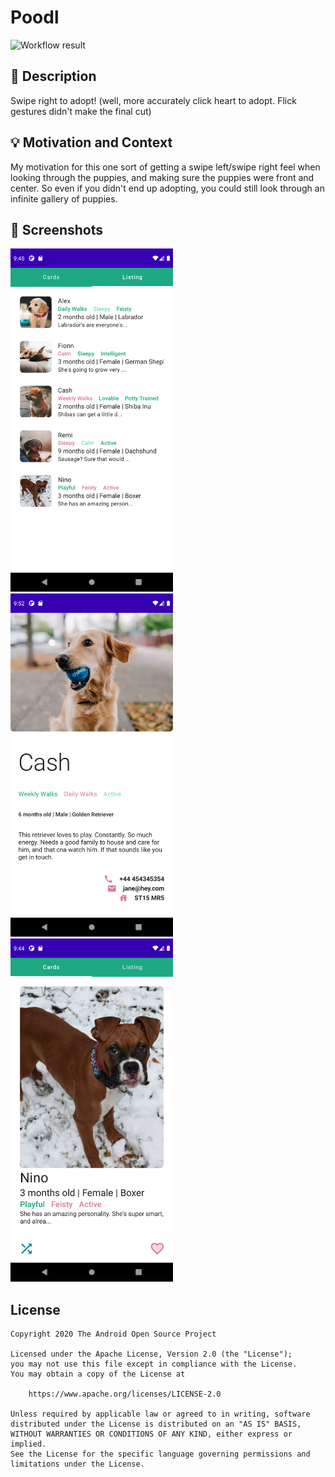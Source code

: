 # Poodl

![Workflow result](https://github.com/MozarellaMan/Poodl/workflows/Check/badge.svg)


## :scroll: Description
Swipe right to adopt! (well, more accurately click heart to adopt. Flick gestures didn't make the final cut)


## :bulb: Motivation and Context
My motivation for this one sort of getting a swipe left/swipe right feel when looking through the puppies, and making sure the puppies were front and center. So even if you didn't end up adopting, you could still look through an infinite gallery of puppies.


## :camera_flash: Screenshots
<img src="/results/screenshot_1.png" width="260">&emsp;<img src="/results/screenshot_2.png" width="260">&emsp;<img src="/results/screenshot_3.png" width="260">

## License
```
Copyright 2020 The Android Open Source Project

Licensed under the Apache License, Version 2.0 (the "License");
you may not use this file except in compliance with the License.
You may obtain a copy of the License at

    https://www.apache.org/licenses/LICENSE-2.0

Unless required by applicable law or agreed to in writing, software
distributed under the License is distributed on an "AS IS" BASIS,
WITHOUT WARRANTIES OR CONDITIONS OF ANY KIND, either express or implied.
See the License for the specific language governing permissions and
limitations under the License.
```

